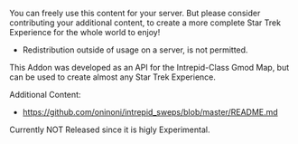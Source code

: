 You can freely use this content for your server. But please consider contributing your additional content, to create a more complete Star Trek Experience for the whole world to enjoy!
- Redistribution outside of usage on a server, is not permitted.

This Addon was developed as an API for the Intrepid-Class Gmod Map, but can be used to create almost any Star Trek Experience.

Additional Content: 
- https://github.com/oninoni/intrepid_sweps/blob/master/README.md

Currently NOT Released since it is higly Experimental.
